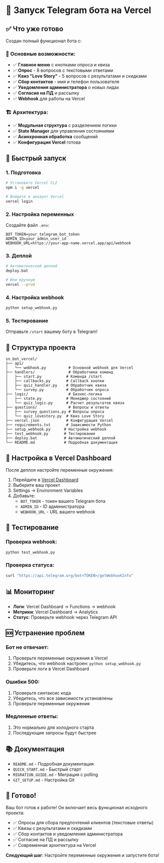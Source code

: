 # 🎯 Запуск Telegram бота на Vercel

## ✅ Что уже готово

Создан полный функционал бота с:

### 🎯 Основные возможности:
- ✅ **Главное меню** с кнопками опроса и квиза
- ✅ **Опрос** - 8 вопросов с текстовыми ответами
- ✅ **Квиз "Love Story"** - 5 вопросов с результатами и скидками
- ✅ **Сбор контактов** - имя и телефон пользователя
- ✅ **Уведомления администратора** о новых лидах
- ✅ **Согласие на ПД** и рассылку
- ✅ **Webhook** для работы на Vercel

### 🏗️ Архитектура:
- ✅ **Модульная структура** с разделением логики
- ✅ **State Manager** для управления состояниями
- ✅ **Асинхронная обработка** сообщений
- ✅ **Конфигурация Vercel** готова

## 🚀 Быстрый запуск

### 1. Подготовка
```bash
# Установите Vercel CLI
npm i -g vercel

# Войдите в аккаунт Vercel
vercel login
```

### 2. Настройка переменных
Создайте файл `.env`:
```env
BOT_TOKEN=your_telegram_bot_token
ADMIN_ID=your_admin_user_id
WEBHOOK_URL=https://your-app-name.vercel.app/api/webhook
```

### 3. Деплой
```bash
# Автоматический деплой
deploy.bat

# Или вручную
vercel --prod
```

### 4. Настройка webhook
```bash
python setup_webhook.py
```

### 5. Тестирование
Отправьте `/start` вашему боту в Telegram!

## 📁 Структура проекта

```
sn_bot_vercel/
├── api/
│   └── webhook.py          # Основной webhook для Vercel
├── handlers/               # Обработчики команд
│   ├── start.py           # Команда /start
│   ├── callbacks.py       # Callback кнопки
│   ├── quiz_handler.py    # Обработчик квиза
│   └── survey.py          # Обработчик опроса
├── logic/                  # Бизнес-логика
│   ├── state.py           # Менеджер состояний
│   └── quiz_logic.py      # Расчет результатов квиза
├── questions/              # Вопросы и ответы
│   ├── survey_questions.py # Вопросы опроса
│   └── quiz_lovestory.py  # Квиз Love Story
├── vercel.json            # Конфигурация Vercel
├── requirements.txt       # Зависимости Python
├── setup_webhook.py      # Настройка webhook
├── test_webhook.py       # Тестирование
├── deploy.bat            # Автоматический деплой
└── README.md             # Подробная документация
```

## 🔧 Настройка в Vercel Dashboard

После деплоя настройте переменные окружения:

1. Перейдите в [Vercel Dashboard](https://vercel.com/dashboard)
2. Выберите ваш проект
3. Settings → Environment Variables
4. Добавьте:
   - `BOT_TOKEN` - токен вашего Telegram бота
   - `ADMIN_ID` - ID администратора
   - `WEBHOOK_URL` - URL вашего webhook

## 🧪 Тестирование

### Проверка webhook:
```bash
python test_webhook.py
```

### Проверка статуса:
```bash
curl "https://api.telegram.org/bot<TOKEN>/getWebhookInfo"
```

## 📊 Мониторинг

- **Логи**: Vercel Dashboard → Functions → webhook
- **Метрики**: Vercel Dashboard → Analytics
- **Статус**: Проверьте webhook через Telegram API

## 🆘 Устранение проблем

### Бот не отвечает:
1. Проверьте переменные окружения в Vercel
2. Убедитесь, что webhook настроен: `python setup_webhook.py`
3. Проверьте логи в Vercel Dashboard

### Ошибки 500:
1. Проверьте синтаксис кода
2. Убедитесь, что все зависимости установлены
3. Проверьте переменные окружения

### Медленные ответы:
1. Это нормально для холодного старта
2. Последующие запросы будут быстрее

## 📚 Документация

- `README.md` - Подробная документация
- `QUICK_START.md` - Быстрый старт
- `MIGRATION_GUIDE.md` - Миграция с polling
- `GIT_SETUP.md` - Настройка Git

## 🎉 Готово!

Ваш бот готов к работе! Он включает весь функционал исходного проекта:

- ✅ Опросы для сбора предпочтений клиентов (текстовые ответы)
- ✅ Квизы с результатами и скидками
- ✅ Сбор контактов и уведомления администратора
- ✅ Согласие на ПД и рассылку
- ✅ Современная архитектура на Vercel

**Следующий шаг**: Настройте переменные окружения и запустите бота! 